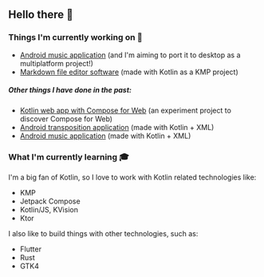 ## Hello there 👋

### Things I'm currently working on :wrench:

- [Android music application](https://github.com/enteraname74/SoulSearching) (and I'm aiming to port it to desktop as a multiplatform project!)<br>
- [Markdown file editor software](https://github.com/enteraname74/Karkdown) (made with Kotlin as a KMP project)

##### Other things I have done in the past:

- [Kotlin web app with Compose for Web](https://github.com/enteraname74/ComposeWeb) (an experiment project to discover Compose for Web)
- [Android transposition application](https://github.com/enteraname74/Transposer) (made with Kotlin + XML)
- [Android music application](https://github.com/enteraname74/SweetMusic) (made with Kotlin + XML)

### What I'm currently learning :mortar_board:

I'm a big fan of Kotlin, so I love to work with Kotlin related technologies like:
- KMP
- Jetpack Compose
- Kotlin/JS, KVision
- Ktor

I also like to build things with other technologies, such as:
- Flutter
- Rust
- GTK4

<!--
**enteraname74/enteraname74** is a ✨ _special_ ✨ repository because its `README.md` (this file) appears on your GitHub profile.

Here are some ideas to get you started:

- 🔭 I’m currently working on ...
- 🌱 I’m currently learning ...
- 👯 I’m looking to collaborate on ...
- 🤔 I’m looking for help with ...
- 💬 Ask me about ...
- 📫 How to reach me: ...
- 😄 Pronouns: ...
- ⚡ Fun fact: ...
-->
